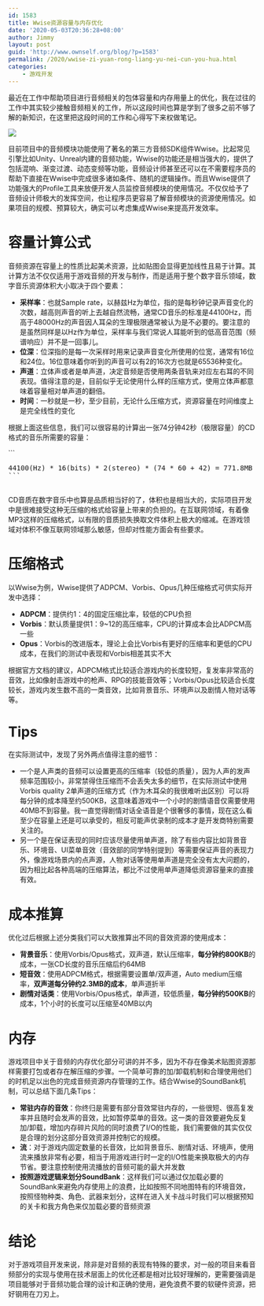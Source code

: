```yaml
---
id: 1583
title: Wwise资源容量与内存优化
date: '2020-05-03T20:36:28+08:00'
author: Jimmy
layout: post
guid: 'http://www.ownself.org/blog/?p=1583'
permalink: /2020/wwise-zi-yuan-rong-liang-yu-nei-cun-you-hua.html
categories:
    - 游戏开发
---
```


最近在工作中帮助项目进行音频相关的包体容量和内存用量上的优化，我在过往的工作中其实较少接触音频相关的工作，所以这段时间也算是学到了很多之前不够了解的新知识，在这里把这段时间的工作和心得写下来权做笔记。

![](http://www.ownself.org/blog/wp-content/uploads/2020/05/wwise.png)

目前项目中的音频模块功能使用了著名的第三方音频SDK组件Wwise。比起常见引擎比如Unity、Unreal内建的音频功能，Wwise的功能还是相当强大的，提供了包括混响、渐变过渡、动态变频等功能，音频设计师甚至还可以在不需要程序员的帮助下直接在Wwise中完成很多诸如条件、随机的逻辑操作。而且Wwise提供了功能强大的Profile工具来放便开发人员监控音频模块的使用情况。不仅仅给予了音频设计师极大的发挥空间，也让程序员更容易了解音频模块的资源使用情况。如果项目的规模、预算较大，确实可以考虑集成Wwise来提高开发效率。

# 容量计算公式

音频资源在容量上的性质比起美术资源，比如贴图会显得更加线性且易于计算。其计算方法不仅仅适用于游戏音频的开发与制作，而是适用于整个数字音乐领域，数字音乐资源体积大小取决于四个要素：

- **采样率**：也就Sample rate，以赫兹Hz为单位，指的是每秒钟记录声音变化的次数，越高则声音的听上去越自然流畅，通常CD音乐的标准是44100Hz，而高于48000Hz的声音因人耳朵的生理极限通常被认为是不必要的。要注意的是虽然同样是以Hz作为单位，采样率与我们常说人耳能听到的低高音范围（频谱响应）并不是一回事儿。
- **位深**：位深指的是每一次采样时用来记录声音变化所使用的位宽，通常有16位和24位。16位意味着你听到的声音可以有2的16次方也就是65536种变化。
- **声道**：立体声或者是单声道，决定音频是否使用两条音轨来对应左右耳的不同表现。值得注意的是，目前似乎无论使用什么样的压缩方式，使用立体声都意味着容量相对单声道的翻倍。
- **时间**：一秒就是一秒，至少目前，无论什么压缩方式，资源容量在时间维度上是完全线性的变化

根据上面这些信息，我们可以很容易的计算出一张74分钟42秒（极限容量）的CD格式的音乐所需要的容量：

<div data-blockquote="true">```
<pre class="">44100(Hz) * 16(bits) * 2(stereo) * (74 * 60 + 42) = 771.8MB
```

</div>CD音质在数字音乐中也算是品质相当好的了，体积也是相当大的，实际项目开发中是很难接受这种无压缩的格式给容量上带来的负担的。在互联网领域，有着像MP3这样的压缩格式，以有限的音质损失换取文件体积上极大的缩减。在游戏领域对体积不像互联网领域那么敏感，但却对性能方面会有些要求。

# 压缩格式

以Wwise为例，Wwise提供了ADPCM、Vorbis、Opus几种压缩格式可供实际开发中选择：

- **ADPCM**：提供约1：4的固定压缩比率，较低的CPU负担
- **Vorbis**：默认质量提供1：9~12的高压缩率，CPU的计算成本会比ADPCM高一些
- **Opus**：Vorbis的改进版本，理论上会比Vorbis有更好的压缩率和更低的CPU成本，在我们的测试中表现和Vorbis相差其实不大

根据官方文档的建议，ADPCM格式比较适合游戏内的长度较短，复发率非常高的音效，比如像射击游戏中的枪声、RPG的技能音效等；Vorbis/Opus比较适合长度较长，游戏内发生数不高的一类音效，比如背景音乐、环境声以及剧情人物对话等等。

# Tips

在实际测试中，发现了另外两点值得注意的细节：

- 一个是人声类的音频可以设置更高的压缩率（较低的质量），因为人声的发声频率范围较小，非常禁得住压缩而不会丢失太多的细节，在实际测试中使用Vorbis quality 2单声道的压缩方式（作为木耳朵的我很难听出区别）可以将每分钟的成本降至约500KB，这意味着游戏中一个小时的剧情语音仅需要使用40MB不到容量。我一直觉得剧情对话全语音是个很奢侈的事情，现在这么看至少在容量上还是可以承受的，相反可能声优录制的成本才是开发商特别需要关注的。
- 另一个是在保证表现的同时应该尽量使用单声道，除了有些内容比如背景音乐、环境音、UI菜单音效（音效部的同学特别提到）等需要保证声音的表现力外，像游戏场景内的点声源，人物对话等使用单声道是完全没有太大问题的，因为相比起各种高端的压缩算法，都比不过使用单声道降低资源容量来的直接有效。

# 成本推算

优化过后根据上述分类我们可以大致推算出不同的音效资源的使用成本：

- **背景音乐**：使用Vorbis/Opus格式，双声道，默认压缩率，**每分钟约800KB**的成本，一张CD长度的音乐压缩后约64MB
- **短音效**：使用ADPCM格式，根据需要设置单/双声道，Auto medium压缩率，**双声道每分钟约2.3MB的成本**，单声道折半
- **剧情对话类**：使用Vorbis/Opus格式，单声道，较低质量，**每分钟约500KB**的成本，1个小时的长度可以压缩至40MB以内

# 内存

游戏项目中关于音频的内存优化部分可讲的并不多，因为不存在像美术贴图资源那样需要打包或者存在解压缩的步骤。一个简单可靠的加/卸载机制和合理使用他们的时机足以出色的完成音频资源内存管理的工作。结合Wwise的SoundBank机制，可以总结下面几条Tips：

- **常驻内存的音效**：你终归是需要有部分音效常驻内存的，一些很短、很高复发率并且随时会发声的音效，比如暂停菜单的音效。这一类的音效要避免反复加/卸载，增加内存碎片风险的同时浪费了I/O的性能，我们需要做的其实仅仅是合理的划分这部分音效资源并控制它的规模。
- **流**：对于游戏内固定数量的长音效，比如背景音乐、剧情对话、环境声，使用流来播放非常有必要，相当于用游戏进行时一定的I/O性能来换取极大的内存节省。要注意控制使用流播放的音频可能的最大并发数
- **按照游戏逻辑来划分SoundBank**：这样我们可以通过仅加载必要的SoundBank来避免内存使用上的浪费，比如按照不同地图特有的环境音效，按照怪物种类、角色、武器来划分，这样在进入关卡战斗时我们可以根据预知的关卡和我方角色来仅加载必要的音频资源

# 结论

<div>对于游戏项目开发来说，除非是对音频的表现有特殊的要求，对一般的项目来看音频部分的实现与使用在技术层面上的优化还都是相对比较好理解的，更需要强调是项目能够对于音频功能合理的设计和正确的使用，避免浪费不要的软硬件资源，把好钢用在刀刃上。</div><div> </div>